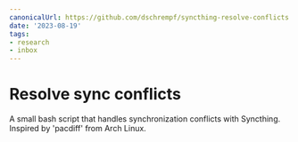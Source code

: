 ```yaml
---
canonicalUrl: https://github.com/dschrempf/syncthing-resolve-conflicts
date: '2023-08-19'
tags:
- research
- inbox
---
```


# Resolve sync conflicts

A small bash script that handles synchronization conflicts with Syncthing.  Inspired by 'pacdiff' from Arch Linux.